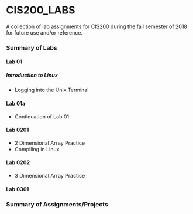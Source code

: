 # CIS200_LABS
A collection of lab assignments for CIS200 during the fall semester of 2018 for future use and/or reference.

### Summary of Labs

#### Lab 01
##### Introduction to Linux
- Logging into the Unix Terminal

#### Lab 01a
- Continuation of Lab 01

#### Lab 0201
- 2 Dimensional Array Practice
- Compiling in Linux

#### Lab 0202
- 3 Dimensional Array Practice

#### Lab 0301


### Summary of Assignments/Projects
